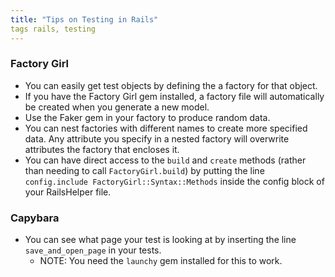 ```yaml
---
title: "Tips on Testing in Rails"
tags rails, testing
---
```


### Factory Girl

* You can easily get test objects by defining the a factory for that object.
* If you have the Factory Girl gem installed, a factory file will automatically be created when you generate a new model.
* Use the Faker gem in your factory to produce random data.
* You can nest factories with different names to create more specified data. Any attribute you specify in a nested factory will overwrite attributes the factory that encloses it.
* You can have direct access to the `build` and `create` methods (rather than needing to call `FactoryGirl.build`) by putting the line `config.include FactoryGirl::Syntax::Methods` inside the config block of your RailsHelper file.

### Capybara

* You can see what page your test is looking at by inserting the line `save_and_open_page` in your tests.
  * NOTE: You need the `launchy` gem installed for this to work.

